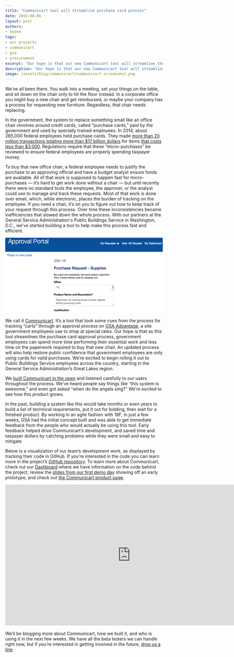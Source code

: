 ```yaml
---
title: "Communicart tool will streamline purchase card process"
date: 2015-08-06
layout: post
authors:
- boone
tags:
- our projects
- communicart
- gsa
- procurement
excerpt: "Our hope is that our new Communicart tool will streamline the purchase card approval process so government employees can spend more time performing their essential work and less time on the paperwork required to buy a new chair."
description: "Our hope is that our new Communicart tool will streamline the purchase card approval process so government employees can spend more time performing their essential work and less time on the paperwork required to buy a new chair."
image: /assets/blog/communicart/communicart-screenshot.png
---
```

We’ve all been there. You walk into a meeting, set your things on the
table, and sit down on the chair only to hit the floor instead. In a
corporate office you might buy a new chair and get reimbursed, or maybe
your company has a process for requesting new furniture. Regardless,
that chair needs replacing.

In the government, the system to replace something small like an office
chair revolves around credit cards, called “purchase cards,” paid by the
government and used by specially trained employees. In 2014, about
265,000 federal employees held purchase cards. They made [more than 20
million transactions totaling more than $17 billion dollars][1] for items [that costs less than $3,000][2]. Regulations require
that these “micro-purchases” be reviewed to ensure federal employees are
properly spending taxpayer money.

To buy that new office chair, a federal employee needs to justify the
purchase to an approving official and have a budget analyst ensure funds
are available. All of that work is supposed to happen fast for
micro-purchases — it’s hard to get work done without a chair — but until
recently there were no standard tools the employee, the approver, or the
analyst could use to manage and track these requests. Most of that work
is done over email, which, while electronic, places the burden of
tracking on the employee. If you need a chair, it’s on you to figure out
how to keep track of your request through this process. Over time these
inconsistencies became inefficiencies that slowed down the whole
process. With our partners at the General Service Administration's
Public Buildings Service in Washington, D.C., we’ve started building a
tool to help make this process fast and efficient.

[![Screenshot of the Communicart approval portal](/assets/blog/communicart/communicart-screenshot.png)](https://cap.18f.gov/)

We call it [Communicart](https://18f.gsa.gov/dashboard/project/C2/).
It’s a tool that took some cues from the process for tracking “carts”
through an approval process on [GSA Advantage][3], a site government
employees use to shop at special rates. Our hope is that as this tool
streamlines the purchase card approval process, government employees can
spend more time performing their essential work and less time on the
paperwork required to buy that new chair. An updated process will also
help restore public confidence that government employees are only using
cards for valid purchases. We’re excited to begin rolling it out to
Public Buildings Service employees across the country, starting in the
General Service Administration’s Great Lakes region.

We [built Communicart in the open][4] and listened carefully to our
users throughout the process. We’ve heard people say things like “this
system is awesome,” and even got asked “when do the angels sing?” We’re
excited to see how this product grows.

In the past, building a system like this would take months or even years
to build a list of technical requirements, put it out for bidding, then
wait for a finished product. By working in an agile fashion with 18F, in
just a few weeks, GSA had the initial concept built and was able to get
immediate feedback from the people who would actually be using this
tool. Early feedback helped drive Communicart’s development, and saved
time and taxpayer dollars by catching problems while they were small and
easy to mitigate

Below is a visualization of our team’s development work, as displayed by
tracking their code in GitHub. If you’re interested in the code you can
learn more in the project’s [GitHub repository][4]. To learn more about
Communicart, check out our [Dashboard][5] where we have information on
the code behind the project, review the [slides from our first demo
day][6] showing off an early prototype, and check out [the Communicart
product page][7].

<iframe width="800" height="450"
src="https://www.youtube-nocookie.com/embed/QDTJZwjR24A" frameborder="0"
allowfullscreen></iframe>

We’ll be blogging more about Communicart, how we built it, and who is
using it in the next few weeks. We have all the beta testers we can
handle right now, but if you’re interested in getting involved in the
future, [drop us a line][8].

[1]: https://smartpay.gsa.gov/about-gsa-smartpay/program-statistics

[2]:
https://smartpay.gsa.gov/program-coordinators/smartpay-charge-cards/purchase-card/how-it-works

[3]: https://www.gsaadvantage.gov/advantage/main/start\_page.do

[4]: https://github.com/18f/C2

[5]: https://18f.gsa.gov/dashboard/project/C2/

[6]: https://speakerdeck.com/18f/cap-communicart-18f-demo-day-9-may-2014

[7]: https://cap.18f.gov/

[8]: gatewaycommunicator@gsa.gov
